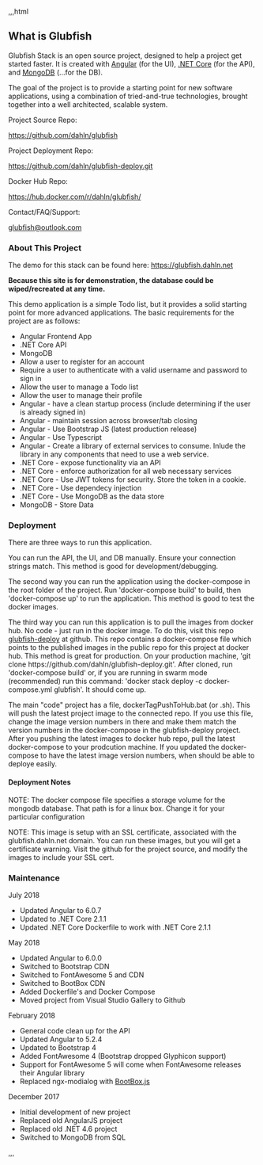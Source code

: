 ,,,html
<h2>What is Glubfish</h2>

<p>Glubfish Stack is an open source project, designed to help a project get started faster. It is created with
  <a href="http://angular.io" target="_blank">Angular</a> (for the UI),
  <a href="https://www.microsoft.com/net/core#windowscmd" target="_blank">.NET Core</a> (for the API), and
  <a href="https://www.mongodb.com/" target="_blank">MongoDB</a> (...for the DB).
</p>
<p>The goal of the project is to provide a starting point for new software applications, using a combination of tried-and-true technologies, brought together into a well architected, scalable system.</p>

<p>Project Source Repo:</p>
<p><a href="https://github.com/dahln/glubfish">https://github.com/dahln/glubfish</a></p>

<p>Project Deployment Repo:</p>
<p><a href="https://github.com/dahln/glubfish-deploy.git">https://github.com/dahln/glubfish-deploy.git</a></p>

<p>Docker Hub Repo:</p>
<p><a href="https://hub.docker.com/r/dahln/glubfish/">https://hub.docker.com/r/dahln/glubfish/</a></p>

<p>Contact/FAQ/Support:</p>
<p><a href="mailto:glubfish@outlook.com">glubfish@outlook.com</a></p>

<h3>About This Project</h3>
<p>
    The demo for this stack can be found here: <a href="https://glubfish.dahln.net">https://glubfish.dahln.net</a>
</p>
<p>
  <strong>Because this site is for demonstration, the database could be wiped/recreated at any time.</strong>
</p>

<p>This demo application is a simple Todo list, but it provides a solid starting point for more advanced applications. The basic requirements for the project are as follows:</p>
<ul>
  <li>Angular Frontend App</li>
  <li>.NET Core API</li>
  <li>MongoDB</li>
  <li>Allow a user to register for an account</li>
  <li>Require a user to authenticate with a valid username and password to sign in</li>
  <li>Allow the user to manage a Todo list</li>
  <li>Allow the user to manage their profile</li>
  <li>Angular - have a clean startup process (include determining if the user is already signed in)</li>
  <li>Angular - maintain session across browser/tab closing</li>
  <li>Angular - Use Bootstrap JS (latest production release)</li>
  <li>Angular - Use Typescript</li>
  <li>Angular - Create a library of external services to consume. Inlude the library in any components that need to use a web service.</li>
  <li>.NET Core - expose functionality via an API</li>
  <li>.NET Core - enforce authorization for all web necessary services</li>
  <li>.NET Core - Use JWT tokens for security. Store the token in a cookie.</li>
  <li>.NET Core - Use dependecy injection</li>
  <li>.NET Core - Use MongoDB as the data store</li>
  <li>MongoDB - Store Data</li>
</ul>

<h3>Deployment</h3>
<p>There are three ways to run this application.</p>
<p>You can run the API, the UI, and DB manually. Ensure your connection strings match. This method is good for development/debugging.</p>
<p>The second way you can run the application using the docker-compose in the root folder of the project. Run 'docker-compose build' to build, then 'docker-compose up' to run the application. This method is good to test the docker images.</p>
<p>The third way you can run this application is to pull the images from docker hub. No code - just run in the docker image. To do this, visit this repo <a href="https://github.com/dahln/glubfish-deploy">glubfish-deploy</a> at github. This repo contains a docker-compose file which points to the published images in the public repo for this project at docker hub. This method is great for production. On your production machine, 'git clone https://github.com/dahln/glubfish-deploy.git'. After cloned, run 'docker-compose build' or, if you are running in swarm mode (recommended) run this command: 'docker stack deploy -c docker-compose.yml glubfish'. It should come up.</p>
<p>The main "code" project has a file, dockerTagPushToHub.bat (or .sh). This will push the latest project image to the connected repo. If you use this file, change the image version numbers in there and make them match the version numbers in the docker-compose in the glubfish-deploy project. After you pushing the latest images to docker hub repo, pull the latest docker-compose to your prodcution machine. If you updated the docker-compose to have the latest image version numbers, when should be able to deploye easily.</p>
<h4>Deployment Notes</h4>
<p>NOTE: The docker compose file specifies a storage volume for the mongodb database. That path is for a linux box. Change it for your particular configuration</p>
<p>NOTE: This image is setup with an SSL certificate, associated with the glubfish.dahln.net domain. You can run these images, but you will get a certificate warning. Visit the github for the project source, and modify the images to include your SSL cert.</p>

<h3>Maintenance</h3>
<p>July 2018</p>
<ul>
  <li>Updated Angular to 6.0.7</li>
  <li>Updated to .NET Core 2.1.1</li>
  <li>Updated .NET Core Dockerfile to work with .NET Core 2.1.1</li>
</ul>

<p>May 2018</p>
<ul>
  <li>Updated Angular to 6.0.0</li>
  <li>Switched to Bootstrap CDN</li>
  <li>Switched to FontAwesome 5 and CDN</li>
  <li>Switched to BootBox CDN</li>
  <li>Added Dockerfile's and Docker Compose</li>
  <li>Moved project from Visual Studio Gallery to Github</li>
</ul>

<p>February 2018</p>
<ul>
  <li>General code clean up for the API</li>
  <li>Updated Angular to 5.2.4</li>
  <li>Updated to Bootstrap 4</li>
  <li>Added FontAwesome 4 (Bootstrap dropped Glyphicon support)</li>
  <li>Support for FontAwesome 5 will come when FontAwesome releases their Angular library</li>
  <li>Replaced ngx-modialog with
    <a href="http://bootboxjs.com/" target="_blank">BootBox.js</a>
  </li>
</ul>

<p>December 2017</p>
<ul>
  <li>Initial development of new project</li>
  <li>Replaced old AngularJS project</li>
  <li>Replaced old .NET 4.6 project</li>
  <li>Switched to MongoDB from SQL</li>
</ul>
,,,